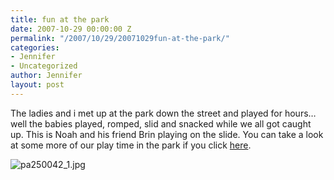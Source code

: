 ```yaml
---
title: fun at the park
date: 2007-10-29 00:00:00 Z
permalink: "/2007/10/29/20071029fun-at-the-park/"
categories:
- Jennifer
- Uncategorized
author: Jennifer
layout: post
---
```


The ladies and i met up at the park down the street and played for hours&#8230; well the babies played, romped, slid and snacked while we all got caught up. This is Noah and his friend Brin playing on the slide. You can take a look at some more of our play time in the park if you click [here](http://www.flickr.com/photos/jenniferandJennifers_photos/ "here").

<img id="image202" alt="pa250042_1.jpg" src="/teamelam/assets/images/fun-at-the-park/1193687286000-missing.jpg" />
